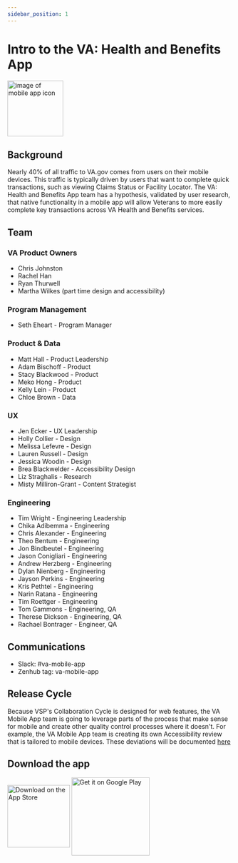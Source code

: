 ```yaml
---
sidebar_position: 1
---
```


# Intro to the VA: Health and Benefits App


<img width="125" height="125" alt="image of mobile app icon" src="https://mobile.va.gov/sites/default/files/image/icons/va-health-and-benefits-app-icon.png"></img>

## Background
Nearly 40% of all traffic to VA.gov comes from users on their mobile devices. This traffic is typically driven by users that want to complete quick transactions, such as viewing Claims Status or Facility Locator. The VA: Health and Benefits App team has a hypothesis, validated by user research, that native functionality in a mobile app will allow Veterans to more easily complete key transactions across VA Health and Benefits services.


## Team

### VA Product Owners
- Chris Johnston
- Rachel Han
- Ryan Thurwell
- Martha Wilkes (part time design and accessibility)


### Program Management
- Seth Eheart - Program Manager


### Product & Data
- Matt Hall - Product Leadership
- Adam Bischoff - Product
- Stacy Blackwood - Product
- Meko Hong - Product
- Kelly Lein - Product
- Chloe Brown - Data


### UX
- Jen Ecker - UX Leadership
- Holly Collier - Design
- Melissa Lefevre - Design
- Lauren Russell - Design
- Jessica Woodin - Design
- Brea Blackwelder - Accessibility Design
- Liz Straghalis - Research
- Misty Milliron-Grant - Content Strategist


### Engineering
- Tim Wright - Engineering Leadership
- Chika Adibemma - Engineering
- Chris Alexander - Engineering
- Theo Bentum - Engineering
- Jon Bindbeutel - Engineering
- Jason Conigliari - Engineering
- Andrew Herzberg - Engineering
- Dylan Nienberg - Engineering
- Jayson Perkins - Engineering
- Kris Pethtel - Engineering
- Narin Ratana - Engineering
- Tim Roettger - Engineering
- Tom Gammons - Engineering, QA
- Therese Dickson - Engineering, QA
- Rachael Bontrager - Engineer, QA

## Communications
- Slack: #va-mobile-app
- Zenhub tag: va-mobile-app


## Release Cycle
Because VSP's Collaboration Cycle is designed for web features, the VA Mobile App team is going to leverage parts of the process that make sense for mobile and create other quality control processes where it doesn't. For example, the VA Mobile App team is creating its own Accessibility review that is tailored to mobile devices. These deviations will be documented [here](https://github.com/department-of-veterans-affairs/va.gov-team/blob/master/products/va-mobile-app/product/mobile-collaboration%20cycle.md) 


## Download the app
<div>
	<a href='https://apps.apple.com/us/app/va-health-and-benefits/id1559609596'><img width ='140' alt='Download on the App Store' align='center' src='https://developer.apple.com/assets/elements/badges/download-on-the-app-store.svg'/></a>
	<a href='https://play.google.com/store/apps/details?id=gov.va.mobileapp&hl=en_US&gl=US&pli=1&pcampaignid=pcampaignidMKT-Other-global-all-co-prtnr-py-PartBadge-Mar2515-1'><img width ='175' alt='Get it on Google Play' align='center' src='https://play.google.com/intl/en_us/badges/static/images/badges/en_badge_web_generic.png'/></a></div>
